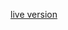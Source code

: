 [live version](https://www.rossmann.pl/Produkt/Szampony/Garnier-Fructis-Hair-Food-szampon-do-wlosow-wygladzajacy-350-ml,390625,8657)